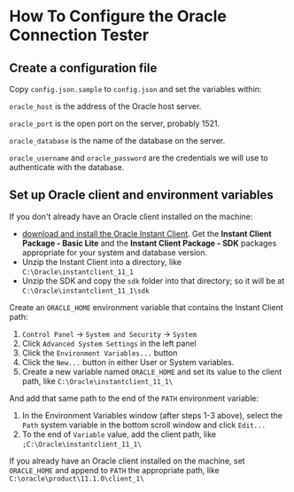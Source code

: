 # How To Configure the Oracle Connection Tester

## Create a configuration file

Copy `config.json.sample` to `config.json` and set the variables within:

`oracle_host` is the address of the Oracle host server.

`oracle_port` is the open port on the server, probably 1521.

`oracle_database` is the name of the database on the server.

`oracle_username` and `oracle_password` are the credentials we will use to authenticate with the database.

## Set up Oracle client and environment variables

If you don't already have an Oracle client installed on the machine:

- [download and install the Oracle Instant Client](http://www.oracle.com/technetwork/topics/winx64soft-089540.html). Get the **Instant Client Package - Basic Lite** and the **Instant Client Package - SDK** packages appropriate for your system and database version.
- Unzip the Instant Client into a directory, like `C:\Oracle\instantclient_11_1`
- Unzip the SDK and copy the `sdk` folder into that directory; so it will be at `C:\Oracle\instantclient_11_1\sdk`

Create an `ORACLE_HOME` environment variable that contains the Instant Client path:
1. `Control Panel` -> `System and Security` -> `System`
2. Click `Advanced System Settings` in the left panel
3. Click the `Environment Variables...` button
4. Click the `New...` button in either User or System variables.
5. Create a new variable named `ORACLE_HOME` and set its value to the client path, like `C:\Oracle\instantclient_11_1\`

And add that same path to the end of the `PATH` environment variable:
1. In the Environment Variables window (after steps 1-3 above), select the `Path` system variable in the bottom scroll window and click `Edit...`
2. To the end of `Variable` value, add the client path, like `;C:\Oracle\instantclient_11_1\`

If you already have an Oracle client installed on the machine, set `ORACLE_HOME` and append to `PATH` the appropriate path, like `C:\oracle\product\11.1.0\client_1\`
